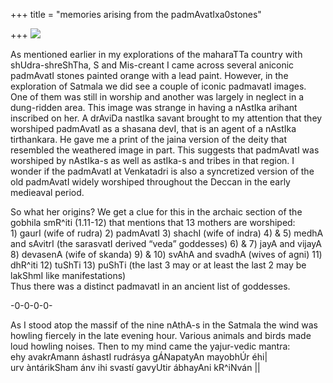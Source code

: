 +++
title = "memories arising from the padmAvatIxa0stones"

+++
[![](https://i0.wp.com/photos1.blogger.com/blogger/2010/410/320/padmavati2.jpg)](http://photos1.blogger.com/blogger/2010/410/1600/padmavati2.jpg)

As mentioned earlier in my explorations of the maharaTTa country with
shUdra-shreShTha, S and Mis-creant I came across several aniconic
padmAvatI stones painted orange with a lead paint. However, in the
exploration of Satmala we did see a couple of iconic padmavatI images.
One of them was still in worship and another was largely in neglect in a
dung-ridden area. This image was strange in having a nAstIka arihant
inscribed on her. A drAviDa nastIka savant brought to my attention that
they worshiped padmAvatI as a shasana devI, that is an agent of a
nAstIka tirthankara. He gave me a print of the jaina version of the
deity that resembled the weathered image in part. This suggests that
padmAvatI was worshiped by nAstIka-s as well as astIka-s and tribes in
that region. I wonder if the padmAvatI at Venkatadri is also a
syncretized version of the old padmAvatI widely worshiped throughout the
Deccan in the early medieaval period.

So what her origins? We get a clue for this in the archaic section of
the gobhila smR^iti (1.11-12) that mentions that 13 mothers are
worshiped:  
1\) gaurI (wife of rudra) 2) padmAvatI 3) shachI (wife of indra) 4) & 5)
medhA and sAvitrI (the sarasvatI derived “veda” goddesses) 6) & 7) jayA
and vijayA 8) devasenA (wife of skanda) 9) & 10) svAhA and svadhA (wives
of agni) 11) dhR^iti 12) tuShTi 13) puShTi (the last 3 may or at least
the last 2 may be lakShmI like manifestations)  
Thus there was a distinct padmavatI in an ancient list of goddesses.

\-0-0-0-0-

As I stood atop the massif of the nine nAthA-s in the Satmala the wind
was howling fiercely in the late evening hour. Various animals and birds
made loud howling noises. Then to my mind came the yajur-vedic mantra:  
ehy avakrAmann áshastI rudrásya gÁNapatyAn mayobhÚr éhi|  
urv àntárikSham ánv ihi svastí gavyUtir ábhayAni kR^iNván ||
